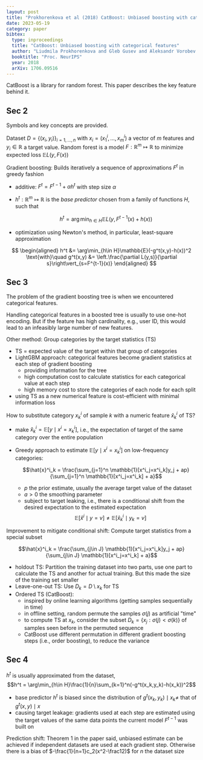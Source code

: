 ```yaml
---
layout: post
title: "Prokhorenkova et al (2018) CatBoost: Unbiased boosting with categorical features"
date: 2023-05-19
category: paper
bibtex:
  type: inproceedings
  title: "CatBoost: Unbiased boosting with categorical features"
  author: "Liudmila Prokhorenkova and Gleb Gusev and Aleksandr Vorobev and Anna Veronika Dorogush and Andrey Gulin"
  booktitle: "Proc. NeurIPS"
  year: 2018
  arXiv: 1706.09516
---
```


CatBoost is a library for random forest. This paper describes the key feature behind it.

## Sec 2

Symbols and key concepts are provided.

Dataset $D=\{(x_i, y_i)\}_{i=1,\dots,n}$ with $x_i = (x^i_1,\dots,x^i_m)$ a
vector of $m$ features and $y_i\in\mathbb{R}$ a target value. Random forest is
a model $F:\mathbb{R}^m\mapsto\mathbb{R}$ to minimize expected loss $\mathbb{E}L(y, F(x))$

Gradient boosting: Builds iteratively a sequence of approximations $F^t$ in greedy fashion
- additive: $F^t = F^{t-1} + \alpha h^t$ with step size $\alpha$
- $h^t:\mathbb{R}^m\mapsto\mathbb{R}$ is the *base predictor* chosen from a family of functions $H$, such that

  $$h^t = \arg\min_{h\in H}\mathbb{E}L(y,F^{t-1}(x)+h(x))$$

- optimization using Newton's method, in particular, least-square approximation

$$
\begin{aligned}
h^t &= \arg\min_{h\in H}\mathbb{E}(-g^t(x,y)-h(x))^2
\text{with}\quad
   g^t(x,y) &= \left.\frac{\partial L(y,s)}{\partial s}\right\vert_{s=F^{t-1}(x)}
\end{aligned}
$$


## Sec 3

The problem of the gradient boosting tree is when we encountered categorical features.

Handling categorical features in a boosted tree is usually to use one-hot
encoding. But if the feature has high cardinality, e.g., user ID, this would
lead to an infeasibly large number of new features.

Other method: Group categories by the target statistics (TS)
- TS = expected value of the target within that group of categories
- LightGBM approach: categorical features become gradient statistics at each step of gradient boosting
	- providing information for the tree
	- high computation cost to calculate statistics for each categorical value at each step
	- high memory cost to store the categories of each node for each split
- using TS as a new numerical feature is cost-efficient with minimal information loss

How to substitute category $x^i_k$ of sample $k$ with a numeric feature $\hat{x}^i_k$ of TS?
- make $\hat{x}^i_k = \mathbb{E}[y\mid x^i = x^i_k]$, i.e., the expectation of target of the same category over the entire population
- Greedy approach to estimate $\mathbb{E}[y\mid x^i = x^i_k]$ on low-frequency categories:

   $$\hat{x}^i_k = \frac{\sum_{j=1}^n \mathbb{1}[x^i_j=x^i_k]y_j + ap}{\sum_{j=1}^n \mathbb{1}[x^i_j=x^i_k] + a}$$

  - $p$ the prior estimate, usually the average target value of the dataset
  - $a>0$ the smoothing parameter
  - subject to target leaking, i.e., there is a conditional shift from the desired expectation to the estimated expectation
    $$\mathbb{E}[\hat{x}^i\mid y=v] \ne \mathbb{E}[\hat{x}^i_k\mid y_k = v]$$

Improvement to mitigate conditional shift: Compute target statistics from a special subset

$$\hat{x}^i_k = \frac{\sum_{j\in J} \mathbb{1}[x^i_j=x^i_k]y_j + ap}{\sum_{j\in J} \mathbb{1}[x^i_j=x^i_k] + a}$$

- holdout TS: Partition the training dataset into two parts, use one part to calculate the TS and another for actual training. But this made the size of the training set smaller
- Leave-one-out TS: Use $D_k = D\setminus x_k$ for TS
- Ordered TS (CatBoost):
	- inspired by online learning algorithms (getting samples sequentially in time)
	- in offline setting, random permute the samples $\sigma(j)$ as artificial "time"
	- to compute TS at $x_k$, consider the subset $D_k = \{x_j: \sigma(j)<\sigma(k)\}$ of samples seen before in the permuted sequence
	- CatBoost use different permutation in different gradient boosting steps (i.e., order boosting), to reduce the variance

## Sec 4

$h^t$ is usually approximated from the dataset,
$$h^t = \arg\min_{h\in H}\frac{1}{n}\sum_{k=1}^n(-g^t(x_k,y_k)-h(x_k))^2$$
- base predictor $h^t$ is biased since the distribution of $g^t(x_k,y_k)\mid x_k\ne$ that of $g^t(x,y)\mid x$
- causing target leakage: gradients used at each step are estimated using the target values of the same data points the current model $F^{t-1}$ was built on

Prediction shift: Theorem 1 in the paper said, unbiased estimate can be
achieved if independent datasets are used at each gradient step. Otherwise
there is a bias of $-\frac{1}{n=1}c_2(x^2-\frac12)$ for $n$ the dataset size
